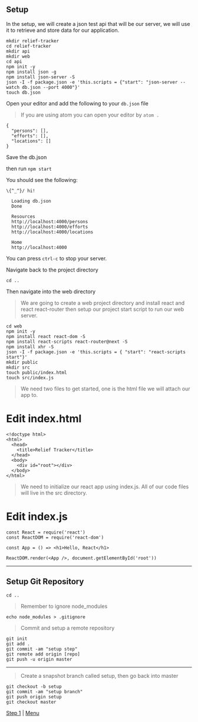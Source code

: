 ## Setup

In the setup, we will create a json test api that will be our server, we will
use it to retrieve and store data for our application.

```
mkdir relief-tracker
cd relief-tracker
mkdir api
mkdir web
cd api
npm init -y
npm install json -g
npm install json-server -S
json -I -f package.json -e 'this.scripts = {"start": "json-server --watch db.json --port 4000"}'
touch db.json
```

Open your editor and add the following to your `db.json` file

> If you are using atom you can open your editor by `atom .`

```
{
  "persons": [],
  "efforts": [],
  "locations": []
}
```

Save the db.json

then run `npm start`

You should see the following:

```
\{^_^}/ hi!

  Loading db.json
  Done

  Resources
  http://localhost:4000/persons
  http://localhost:4000/efforts
  http://localhost:4000/locations

  Home
  http://localhost:4000
```

You can press `ctrl-c` to stop your server.

Navigate back to the project directory

```
cd ..
```

Then navigate into the web directory

> We are going to create a web project directory and install react and react react-router
then setup our project start script to run our web server.

```
cd web
npm init -y
npm install react react-dom -S
npm install react-scripts react-router@next -S
npm install xhr -S
json -I -f package.json -e 'this.scripts = { "start": "react-scripts start"}'
mkdir public
mkdir src
touch public/index.html
touch src/index.js
```

> We need two files to get started, one is the html file we will attach our app to.

# Edit index.html

```
<!doctype html>
<html>
  <head>
    <title>Relief Tracker</title>
  </head>
  <body>
    <div id="root"></div>
  </body>
</html>
```

> We need to initialize our react app using index.js. All of our code files will
live in the src directory.

# Edit index.js

```
const React = require('react')
const ReactDOM = require('react-dom')

const App = () => <h1>Hello, React</h1>

ReactDOM.render(<App />, document.getElementById('root'))

```

---

## Setup Git Repository

```
cd ..
```

> Remember to ignore node_modules

```
echo node_modules > .gitignore
```

> Commit and setup a remote repository

```
git init
git add .
git commit -am "setup step"
git remote add origin [repo]
git push -u origin master
```

---

> Create a snapshot branch called setup, then go back into master

```
git checkout -b setup
git commit -am "setup branch"
git push origin setup
git checkout master
```

[Step 1](1) | [Menu](.)
